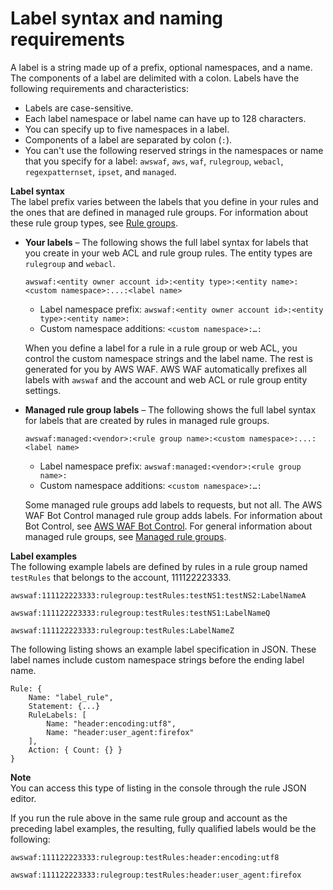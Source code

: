 # Label syntax and naming requirements<a name="waf-rule-label-requirements"></a>

A label is a string made up of a prefix, optional namespaces, and a name\. The components of a label are delimited with a colon\. Labels have the following requirements and characteristics:
+ Labels are case\-sensitive\. 
+ Each label namespace or label name can have up to 128 characters\. 
+ You can specify up to five namespaces in a label\. 
+ Components of a label are separated by colon \(`:`\)\.
+ You can't use the following reserved strings in the namespaces or name that you specify for a label: `awswaf`, `aws`, `waf`, `rulegroup`, `webacl`, `regexpatternset`, `ipset`, and `managed`\.

**Label syntax**  
The label prefix varies between the labels that you define in your rules and the ones that are defined in managed rule groups\. For information about these rule group types, see [Rule groups](waf-rule-groups.md)\. 
+ **Your labels** – The following shows the full label syntax for labels that you create in your web ACL and rule group rules\. The entity types are `rulegroup` and `webacl`\.

  ```
  awswaf:<entity owner account id>:<entity type>:<entity name>:<custom namespace>:...:<label name>
  ```
  + Label namespace prefix: `awswaf:<entity owner account id>:<entity type>:<entity name>:`
  + Custom namespace additions: `<custom namespace>:…:`

  When you define a label for a rule in a rule group or web ACL, you control the custom namespace strings and the label name\. The rest is generated for you by AWS WAF\. AWS WAF automatically prefixes all labels with `awswaf` and the account and web ACL or rule group entity settings\.
+ **Managed rule group labels** – The following shows the full label syntax for labels that are created by rules in managed rule groups\. 

  ```
  awswaf:managed:<vendor>:<rule group name>:<custom namespace>:...:<label name>
  ```
  + Label namespace prefix: `awswaf:managed:<vendor>:<rule group name>:`
  + Custom namespace additions: `<custom namespace>:…:`

  Some managed rule groups add labels to requests, but not all\. The AWS WAF Bot Control managed rule group adds labels\. For information about Bot Control, see [AWS WAF Bot Control](waf-bot-control.md)\. For general information about managed rule groups, see [Managed rule groups](waf-managed-rule-groups.md)\. 

**Label examples**  
The following example labels are defined by rules in a rule group named `testRules` that belongs to the account, 111122223333\. 

```
awswaf:111122223333:rulegroup:testRules:testNS1:testNS2:LabelNameA
```

```
awswaf:111122223333:rulegroup:testRules:testNS1:LabelNameQ
```

```
awswaf:111122223333:rulegroup:testRules:LabelNameZ
```

The following listing shows an example label specification in JSON\. These label names include custom namespace strings before the ending label name\. 

```
Rule: {
    Name: "label_rule",
    Statement: {...}
    RuleLabels: [
        Name: "header:encoding:utf8",
        Name: "header:user_agent:firefox"
    ],
    Action: { Count: {} }
}
```

**Note**  
You can access this type of listing in the console through the rule JSON editor\. 

If you run the rule above in the same rule group and account as the preceding label examples, the resulting, fully qualified labels would be the following: 

```
awswaf:111122223333:rulegroup:testRules:header:encoding:utf8
```

```
awswaf:111122223333:rulegroup:testRules:header:user_agent:firefox
```